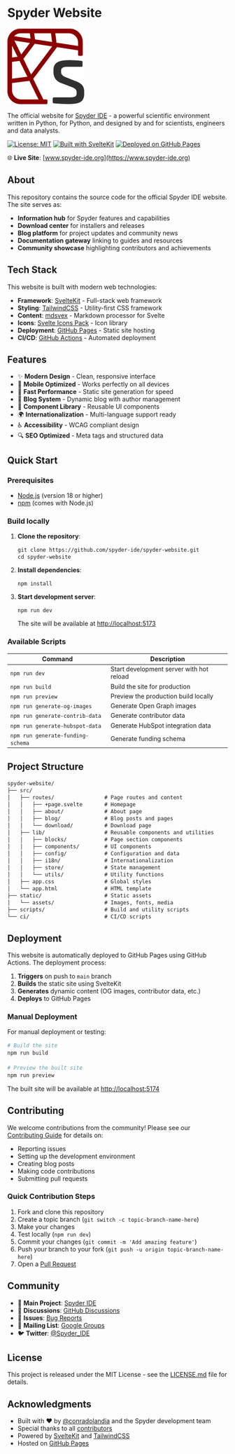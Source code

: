 # Spyder Website

![Spyder Logo](static/assets/media/spyder-logomark.png)

The official website for [Spyder IDE](https://www.spyder-ide.org) - a powerful scientific environment written in Python, for Python, and designed by and for scientists, engineers and data analysts.

[![License: MIT](https://img.shields.io/badge/License-MIT-yellow.svg)](https://opensource.org/licenses/MIT)
[![Built with SvelteKit](https://img.shields.io/badge/Built%20with-SvelteKit-orange.svg)](https://kit.svelte.dev/)
[![Deployed on GitHub Pages](https://img.shields.io/badge/Deployed%20on-GitHub%20Pages-blue.svg)](https://pages.github.com/)

🌐 **Live Site**: [www.spyder-ide.org](https://www.spyder-ide.org)

## About

This repository contains the source code for the official Spyder IDE website. The site serves as:

- **Information hub** for Spyder features and capabilities
- **Download center** for installers and releases
- **Blog platform** for project updates and community news
- **Documentation gateway** linking to guides and resources
- **Community showcase** highlighting contributors and achievements

## Tech Stack

This website is built with modern web technologies:

- **Framework**: [SvelteKit](https://kit.svelte.dev/) - Full-stack web framework
- **Styling**: [TailwindCSS](https://tailwindcss.com/) - Utility-first CSS framework
- **Content**: [mdsvex](https://mdsvex.pngwn.io/) - Markdown processor for Svelte
- **Icons**: [Svelte Icons Pack](https://leshak.github.io/svelte-icons-pack/) - Icon library
- **Deployment**: [GitHub Pages](https://pages.github.com/) - Static site hosting
- **CI/CD**: [GitHub Actions](https://github.com/features/actions) - Automated deployment

## Features

- ✨ **Modern Design** - Clean, responsive interface
- 📱 **Mobile Optimized** - Works perfectly on all devices
- 🚀 **Fast Performance** - Static site generation for speed
- 📝 **Blog System** - Dynamic blog with author management
- 🎨 **Component Library** - Reusable UI components
- 🌍 **Internationalization** - Multi-language support ready
- ♿ **Accessibility** - WCAG compliant design
- 🔍 **SEO Optimized** - Meta tags and structured data

## Quick Start

### Prerequisites

- [Node.js](https://nodejs.org/) (version 18 or higher)
- [npm](https://www.npmjs.com/) (comes with Node.js)

### Build locally

1. **Clone the repository**:
   ```shell
   git clone https://github.com/spyder-ide/spyder-website.git
   cd spyder-website
   ```

2. **Install dependencies**:
   ```shell
   npm install
   ```

3. **Start development server**:
   ```shell
   npm run dev
   ```
   
   The site will be available at [http://localhost:5173](http://localhost:5173)

### Available Scripts

| Command                           | Description                              |
| --------------------------------- | ---------------------------------------- |
| `npm run dev`                     | Start development server with hot reload |
| `npm run build`                   | Build the site for production            |
| `npm run preview`                 | Preview the production build locally     |
| `npm run generate-og-images`      | Generate Open Graph images               |
| `npm run generate-contrib-data`   | Generate contributor data                |
| `npm run generate-hubspot-data`   | Generate HubSpot integration data        |
| `npm run generate-funding-schema` | Generate funding schema                  |

## Project Structure

```text
spyder-website/
├── src/
│   ├── routes/                # Page routes and content
│   │   ├── +page.svelte       # Homepage
│   │   ├── about/             # About page
│   │   ├── blog/              # Blog posts and pages
│   │   └── download/          # Download page
│   ├── lib/                   # Reusable components and utilities
│   │   ├── blocks/            # Page section components
│   │   ├── components/        # UI components
│   │   ├── config/            # Configuration and data
│   │   ├── i18n/              # Internationalization
│   │   ├── store/             # State management
│   │   └── utils/             # Utility functions
│   ├── app.css                # Global styles
│   └── app.html               # HTML template
├── static/                    # Static assets
│   └── assets/                # Images, fonts, media
├── scripts/                   # Build and utility scripts
└── ci/                        # CI/CD scripts
```

## Deployment

This website is automatically deployed to GitHub Pages using GitHub Actions. The deployment process:

1. **Triggers** on push to `main` branch
2. **Builds** the static site using SvelteKit
3. **Generates** dynamic content (OG images, contributor data, etc.)
4. **Deploys** to GitHub Pages

### Manual Deployment

For manual deployment or testing:

```bash
# Build the site
npm run build

# Preview the built site
npm run preview
```

The built site will be available at [http://localhost:5174](http://localhost:5174)

## Contributing

We welcome contributions from the community! Please see our [Contributing Guide](CONTRIBUTING.md) for details on:

- Reporting issues
- Setting up the development environment
- Creating blog posts
- Making code contributions
- Submitting pull requests

### Quick Contribution Steps

1. Fork and clone this repository
2. Create a topic branch (`git switch -c topic-branch-name-here`)
3. Make your changes
4. Test locally (`npm run dev`)
5. Commit your changes (`git commit -m 'Add amazing feature'`)
6. Push your branch to your fork (`git push -u origin topic-branch-name-here`)
7. Open a [Pull Request](https://github.com/spyder-ide/spyder-website/pull/new)

## Community

- 🐍 **Main Project**: [Spyder IDE](https://github.com/spyder-ide/spyder)
- 💬 **Discussions**: [GitHub Discussions](https://github.com/spyder-ide/spyder/discussions)
- 🐛 **Issues**: [Bug Reports](https://github.com/spyder-ide/spyder-website/issues)
- 📧 **Mailing List**: [Google Groups](https://groups.google.com/group/spyderlib)
- 🐦 **Twitter**: [@Spyder_IDE](https://twitter.com/Spyder_IDE)

## License

This project is released under the MIT License - see the [LICENSE.md](./LICENSE.md) file for details.

## Acknowledgments

- Built with ❤️ by [@conradolandia](https://github.com/conradolandia) and the Spyder development team
- Special thanks to all [contributors](https://github.com/spyder-ide/spyder-website/graphs/contributors)
- Powered by [SvelteKit](https://kit.svelte.dev/) and [TailwindCSS](https://tailwindcss.com/)
- Hosted on [GitHub Pages](https://pages.github.com/)

